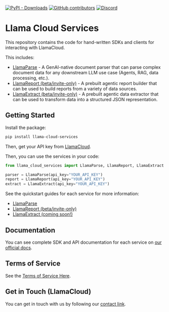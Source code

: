 [![PyPI - Downloads](https://img.shields.io/pypi/dm/llama-cloud-services)](https://pypi.org/project/llama-cloud-services/)
[![GitHub contributors](https://img.shields.io/github/contributors/run-llama/llama_cloud_services)](https://github.com/run-llama/llama_cloud_services/graphs/contributors)
[![Discord](https://img.shields.io/discord/1059199217496772688)](https://discord.gg/dGcwcsnxhU)

# Llama Cloud Services

This repository contains the code for hand-written SDKs and clients for interacting with LlamaCloud.

This includes:

- [LlamaParse](./parse.md) - A GenAI-native document parser that can parse complex document data for any downstream LLM use case (Agents, RAG, data processing, etc.).
- [LlamaReport (beta/invite-only)](./report.md) - A prebuilt agentic report builder that can be used to build reports from a variety of data sources.
- [LlamaExtract (beta/invite-only)](./extract.md) - A prebuilt agentic data extractor that can be used to transform data into a structured JSON representation.

## Getting Started

Install the package:

```bash
pip install llama-cloud-services
```

Then, get your API key from [LlamaCloud](https://cloud.llamaindex.ai/).

Then, you can use the services in your code:

```python
from llama_cloud_services import LlamaParse, LlamaReport, LlamaExtract

parser = LlamaParse(api_key="YOUR_API_KEY")
report = LlamaReport(api_key="YOUR_API_KEY")
extract = LlamaExtract(api_key="YOUR_API_KEY")
```

See the quickstart guides for each service for more information:

- [LlamaParse](./parse.md)
- [LlamaReport (beta/invite-only)](./report.md)
- [LlamaExtract (coming soon!)]()

## Documentation

You can see complete SDK and API documentation for each service on [our official docs](https://docs.cloud.llamaindex.ai/).

## Terms of Service

See the [Terms of Service Here](./TOS.pdf).

## Get in Touch (LlamaCloud)

You can get in touch with us by following our [contact link](https://www.llamaindex.ai/contact).
